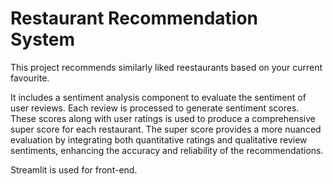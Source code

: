 # Restaurant Recommendation System

This project recommends similarly liked reestaurants based on your current favourite.

It includes a sentiment analysis component to evaluate the sentiment of user reviews. Each review is processed to generate sentiment scores. These scores along with user ratings is used to produce a comprehensive super score for each restaurant. The super score provides a more nuanced evaluation by integrating both quantitative ratings and qualitative review sentiments, enhancing the accuracy and reliability of the recommendations.

Streamlit is used for front-end.
